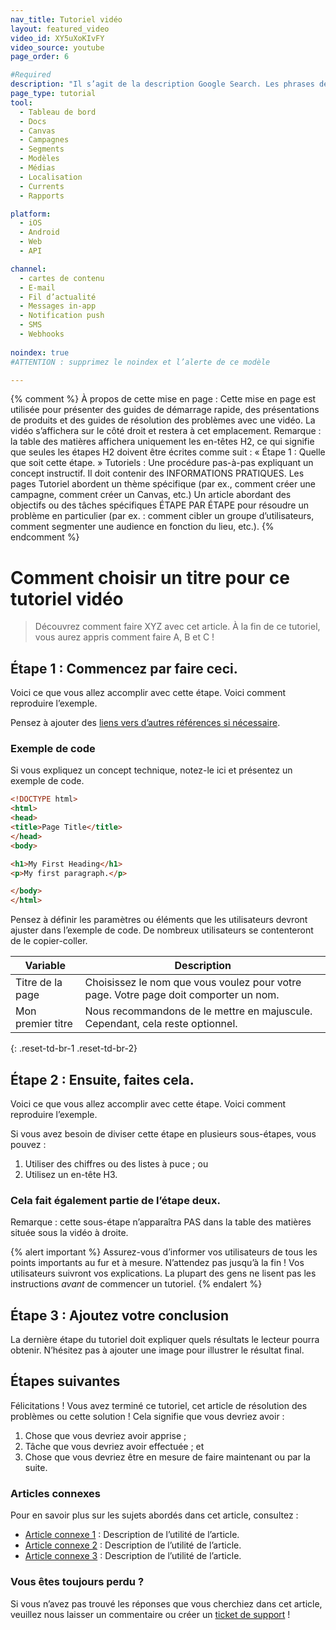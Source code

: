 ```yaml
---
nav_title: Tutoriel vidéo
layout: featured_video
video_id: XY5uXoKIvFY
video_source: youtube
page_order: 6

#Required
description: "Il s’agit de la description Google Search. Les phrases de plus de 160 caractères seront tronquées… soyez concis !"
page_type: tutorial
tool:
  - Tableau de bord
  - Docs
  - Canvas
  - Campagnes
  - Segments
  - Modèles
  - Médias
  - Localisation
  - Currents
  - Rapports

platform:
  - iOS
  - Android
  - Web
  - API

channel:
  - cartes de contenu
  - E-mail
  - Fil d’actualité
  - Messages in-app
  - Notification push
  - SMS
  - Webhooks
  
noindex: true
#ATTENTION : supprimez le noindex et l’alerte de ce modèle

---
```

{% comment %}
À propos de cette mise en page :
Cette mise en page est utilisée pour présenter des guides de démarrage rapide, des présentations de produits et des guides de résolution des problèmes avec une vidéo. La vidéo s’affichera sur le côté droit et restera à cet emplacement. Remarque : la table des matières affichera uniquement les en-têtes H2, ce qui signifie que seules les étapes H2 doivent être écrites comme suit :
« Étape 1 : Quelle que soit cette étape. »
Tutoriels :
Une procédure pas-à-pas expliquant un concept instructif. Il doit contenir des INFORMATIONS PRATIQUES. Les pages Tutoriel abordent un thème spécifique (par ex., comment créer une campagne, comment créer un Canvas, etc.) Un article abordant des objectifs ou des tâches spécifiques ÉTAPE PAR ÉTAPE pour résoudre un problème en particulier (par ex. : comment cibler un groupe d’utilisateurs, comment segmenter une audience en fonction du lieu, etc.).
{% endcomment %}
# Comment choisir un titre pour ce tutoriel vidéo

> Découvrez comment faire XYZ avec cet article. À la fin de ce tutoriel, vous aurez appris comment faire A, B et C !

## Étape 1 : Commencez par faire ceci.

Voici ce que vous allez accomplir avec cette étape. Voici comment reproduire l’exemple.

Pensez à ajouter des [liens vers d’autres références si nécessaire]({{site.baseurl}}/home/templates/reference_video/).

### Exemple de code

Si vous expliquez un concept technique, notez-le ici et présentez un exemple de code.

```html
<!DOCTYPE html>
<html>
<head>
<title>Page Title</title>
</head>
<body>

<h1>My First Heading</h1>
<p>My first paragraph.</p>

</body>
</html>
```

Pensez à définir les paramètres ou éléments que les utilisateurs devront ajuster dans l’exemple de code. De nombreux utilisateurs se contenteront de le copier-coller.

| Variable | Description |
| -------- | ----------- |
| Titre de la page | Choisissez le nom que vous voulez pour votre page. Votre page doit comporter un nom. |
| Mon premier titre | Nous recommandons de le mettre en majuscule. Cependant, cela reste optionnel. |
{: .reset-td-br-1 .reset-td-br-2}


## Étape 2 : Ensuite, faites cela.

Voici ce que vous allez accomplir avec cette étape. Voici comment reproduire l’exemple.

Si vous avez besoin de diviser cette étape en plusieurs sous-étapes, vous pouvez :
1. Utiliser des chiffres ou des listes à puce ; ou
2. Utilisez un en-tête H3.

### Cela fait également partie de l’étape deux.

Remarque : cette sous-étape n’apparaîtra PAS dans la table des matières située sous la vidéo à droite.

{% alert important %}
Assurez-vous d’informer vos utilisateurs de tous les points importants au fur et à mesure. N’attendez pas jusqu’à la fin ! Vos utilisateurs suivront vos explications. La plupart des gens ne lisent pas les instructions _avant_ de commencer un tutoriel.
{% endalert %}

## Étape 3 : Ajoutez votre conclusion

La dernière étape du tutoriel doit expliquer quels résultats le lecteur pourra obtenir. N’hésitez pas à ajouter une image pour illustrer le résultat final.

## Étapes suivantes

Félicitations ! Vous avez terminé ce tutoriel, cet article de résolution des problèmes ou cette solution ! Cela signifie que vous devriez avoir :
1. Chose que vous devriez avoir apprise ;
2. Tâche que vous devriez avoir effectuée ; et
3. Chose que vous devriez être en mesure de faire maintenant ou par la suite.

### Articles connexes

Pour en savoir plus sur les sujets abordés dans cet article, consultez :
- [Article connexe 1](#solution-1) : Description de l’utilité de l’article.
- [Article connexe 2](#solution-2) : Description de l’utilité de l’article.
- [Article connexe 3](#solution-3) : Description de l’utilité de l’article.

### Vous êtes toujours perdu ?

Si vous n’avez pas trouvé les réponses que vous cherchiez dans cet article, veuillez nous laisser un commentaire ou créer un [ticket de support][support] !

[support]: {{site.baseurl}}/braze_support/
